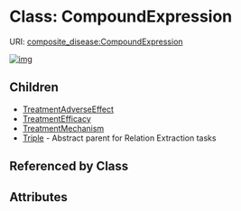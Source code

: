 
# Class: CompoundExpression




URI: [composite_disease:CompoundExpression](http://w3id.org/ontogpt/composite_disease/CompoundExpression)


[![img](https://yuml.me/diagram/nofunky;dir:TB/class/[Triple],[TreatmentMechanism],[TreatmentEfficacy],[TreatmentAdverseEffect],[CompoundExpression]^-[Triple],[CompoundExpression]^-[TreatmentMechanism],[CompoundExpression]^-[TreatmentEfficacy],[CompoundExpression]^-[TreatmentAdverseEffect])](https://yuml.me/diagram/nofunky;dir:TB/class/[Triple],[TreatmentMechanism],[TreatmentEfficacy],[TreatmentAdverseEffect],[CompoundExpression]^-[Triple],[CompoundExpression]^-[TreatmentMechanism],[CompoundExpression]^-[TreatmentEfficacy],[CompoundExpression]^-[TreatmentAdverseEffect])

## Children

 * [TreatmentAdverseEffect](TreatmentAdverseEffect.md)
 * [TreatmentEfficacy](TreatmentEfficacy.md)
 * [TreatmentMechanism](TreatmentMechanism.md)
 * [Triple](Triple.md) - Abstract parent for Relation Extraction tasks

## Referenced by Class


## Attributes


